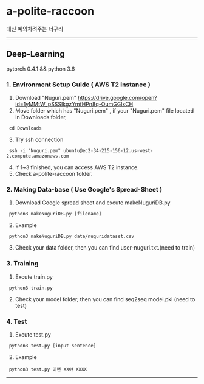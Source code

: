 # a-polite-raccoon
대신 예의차려주는 너구리
- - - 
## Deep-Learning
pytorch 0.4.1 && python 3.6

### 1. Environment Setup Guide ( AWS T2 instance )
1. Download "Nuguri.pem" https://drive.google.com/open?id=1yMMtW_pSSSIkgzYmfHPn8q-OumGGlxCH 
2. Move folder which has "Nuguri.pem" , if your "Nuguri.pem" file located in Downloads folder,
<pre><code> cd Downloads </code></pre>
3. Try ssh connection  
<pre><code> ssh -i "Nuguri.pem" ubuntu@ec2-34-215-156-12.us-west-2.compute.amazonaws.com </code></pre>
4. If 1~3 finished, you can access AWS T2 instance.
5. Check a-polite-raccoon folder.

### 2. Making Data-base ( Use Google's Spread-Sheet )
1. Download Google spread sheet and excute makeNuguriDB.py
<pre><code> python3 makeNuguriDB.py [filename] </code></pre>
2. Example 
<pre><code> python3 makeNuguriDB.py data/nuguridataset.csv </code></pre>
3. Check your data folder, then you can find user-nuguri.txt.(need to train)

### 3. Training
1. Excute train.py 
<pre><code> python3 train.py </code></pre>
2. Check your model folder, then you can find seq2seq model.pkl (need to test)

### 4. Test
1. Excute test.py
<pre><code> python3 test.py [input sentence]</code></pre>
2. Example
<pre><code> python3 test.py 이런 XX야 XXXX </code></pre>

- - -
